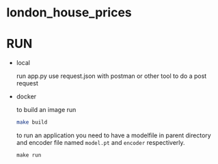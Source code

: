 # london_house_prices


# RUN

+ local

    run app.py
    use request.json with postman or other tool to do a post request 


+ docker

    to build an image run
    
    ```bash
    make build
    ```

    to run an application you need to have a 
    modelfile in parent directory and encoder file named `model.pt` and `encoder` respectiverly.
    ```
    make run
    ```
